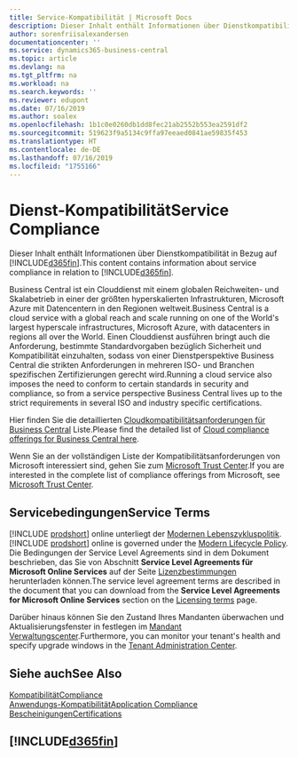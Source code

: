 ```yaml
---
title: Service-Kompatibilität | Microsoft Docs
description: Dieser Inhalt enthält Informationen über Dienstkompatibilität in Bezug auf Business Central.
author: sorenfriisalexandersen
documentationcenter: ''
ms.service: dynamics365-business-central
ms.topic: article
ms.devlang: na
ms.tgt_pltfrm: na
ms.workload: na
ms.search.keywords: ''
ms.reviewer: edupont
ms.date: 07/16/2019
ms.author: soalex
ms.openlocfilehash: 1b1c0e0260db1dd8fec21ab2552b553ea2591df2
ms.sourcegitcommit: 519623f9a5134c9ffa97eeaed0841ae59835f453
ms.translationtype: HT
ms.contentlocale: de-DE
ms.lasthandoff: 07/16/2019
ms.locfileid: "1755166"
---
```

# <a name="service-compliance"></a><span data-ttu-id="6cbca-103">Dienst-Kompatibilität</span><span class="sxs-lookup"><span data-stu-id="6cbca-103">Service Compliance</span></span>
<span data-ttu-id="6cbca-104">Dieser Inhalt enthält Informationen über Dienstkompatibilität in Bezug auf [!INCLUDE[d365fin](../includes/d365fin_md.md)].</span><span class="sxs-lookup"><span data-stu-id="6cbca-104">This content contains information about service compliance in relation to [!INCLUDE[d365fin](../includes/d365fin_md.md)].</span></span>  

<span data-ttu-id="6cbca-105">Business Central ist ein Clouddienst mit einem globalen Reichweiten- und Skalabetrieb in einer der größten hyperskalierten Infrastrukturen, Microsoft Azure mit Datencentern in den Regionen weltweit.</span><span class="sxs-lookup"><span data-stu-id="6cbca-105">Business Central is a cloud service with a global reach and scale running on one of the World's largest hyperscale infrastructures, Microsoft Azure, with datacenters in regions all over the World.</span></span> <span data-ttu-id="6cbca-106">Einen Clouddienst ausführen bringt auch die Anforderung, bestimmte Standardvorgaben bezüglich Sicherheit und Kompatibilität einzuhalten, sodass von einer Dienstperspektive Business Central die strikten Anforderungen in mehreren ISO- und Branchen spezifischen Zertifizierungen gerecht wird.</span><span class="sxs-lookup"><span data-stu-id="6cbca-106">Running a cloud service also imposes the need to conform to certain standards in security and compliance, so from a service perspective Business Central lives up to the strict requirements in several ISO and industry specific certifications.</span></span>

<span data-ttu-id="6cbca-107">Hier finden Sie die detaillierten [Cloudkompatibilitätsanforderungen für Business Central](https://aka.ms/d365-compliance-list) Liste.</span><span class="sxs-lookup"><span data-stu-id="6cbca-107">Please find the detailed list of [Cloud compliance offerings for Business Central here](https://aka.ms/d365-compliance-list).</span></span>

<span data-ttu-id="6cbca-108">Wenn Sie an der vollständigen Liste der Kompatibilitätsanforderungen von Microsoft interessiert sind, gehen Sie zum [Microsoft Trust Center](https://www.microsoft.com/en-us/trustcenter/compliance/complianceofferings).</span><span class="sxs-lookup"><span data-stu-id="6cbca-108">If you are interested in the complete list of compliance offerings from Microsoft, see [Microsoft Trust Center](https://www.microsoft.com/en-us/trustcenter/compliance/complianceofferings).</span></span>

## <a name="service-terms"></a><span data-ttu-id="6cbca-109">Servicebedingungen</span><span class="sxs-lookup"><span data-stu-id="6cbca-109">Service Terms</span></span>

<span data-ttu-id="6cbca-110">[!INCLUDE [prodshort](../includes/prodshort.md)] online unterliegt der [Modernen Lebenszykluspolitik](https://support.microsoft.com/en-us/help/30881/modern-lifecycle-policy).</span><span class="sxs-lookup"><span data-stu-id="6cbca-110">[!INCLUDE [prodshort](../includes/prodshort.md)] online is governed under the [Modern Lifecycle Policy](https://support.microsoft.com/en-us/help/30881/modern-lifecycle-policy).</span></span> <span data-ttu-id="6cbca-111">Die Bedingungen der Service Level Agreements sind in dem Dokument beschrieben, das Sie von Abschnitt **Service Level Agreements für Microsoft Online Services** auf der Seite [Lizenzbestimmungen](https://www.microsoft.com/en-us/licensing/product-licensing/products) herunterladen können.</span><span class="sxs-lookup"><span data-stu-id="6cbca-111">The service level agreement terms are described in the document that you can download from the **Service Level Agreements for Microsoft Online Services** section on the [Licensing terms](https://www.microsoft.com/en-us/licensing/product-licensing/products) page.</span></span>  

<span data-ttu-id="6cbca-112">Darüber hinaus können Sie den Zustand Ihres Mandanten überwachen und Aktualisierungsfenster in festlegen im [Mandant Verwaltungscenter](/dynamics365/business-central/dev-itpro/administration/tenant-admin-center).</span><span class="sxs-lookup"><span data-stu-id="6cbca-112">Furthermore, you can monitor your tenant's health and specify upgrade windows in the [Tenant Administration Center](/dynamics365/business-central/dev-itpro/administration/tenant-admin-center).</span></span>  

## <a name="see-also"></a><span data-ttu-id="6cbca-113">Siehe auch</span><span class="sxs-lookup"><span data-stu-id="6cbca-113">See Also</span></span>

[<span data-ttu-id="6cbca-114">Kompatibilität</span><span class="sxs-lookup"><span data-stu-id="6cbca-114">Compliance</span></span>](compliance-overview.md)  
[<span data-ttu-id="6cbca-115">Anwendungs-Kompatibilität</span><span class="sxs-lookup"><span data-stu-id="6cbca-115">Application Compliance</span></span>](compliance-application-compliance.md)  
[<span data-ttu-id="6cbca-116">Bescheinigungen</span><span class="sxs-lookup"><span data-stu-id="6cbca-116">Certifications</span></span>](compliance-certifications.md)  

## [!INCLUDE[d365fin](../includes/free_trial_md.md)]  

